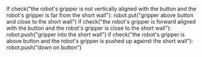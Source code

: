 

If check("the robot's gripper is not vertically aligned with the button and the robot's gripper is far from the short wall"):
    robot.put("gripper above button and close to the short wall")
if check("the robot's gripper is forward aligned with the button and the robot's gripper is close to the short wall"):
    robot.push("gripper into the short wall")
if check("the robot's gripper is above button and the robot's gripper is pushed up against the short wall"):
    robot.push("down on button")